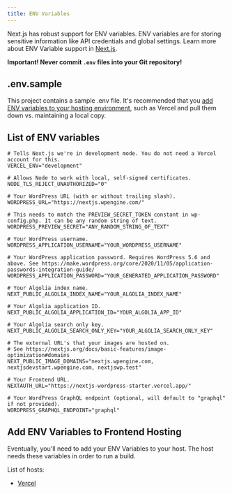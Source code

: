 ```yaml
---
title: ENV Variables
---
```


Next.js has robust support for ENV variables. ENV variables are for storing sensitive information like API credentials and global settings. Learn more about ENV Variable support in [Next.js](https://nextjs.org/docs/basic-features/environment-variables).

**Important! Never commit `.env` files into your Git repository!**

## .env.sample

This project contains a sample .env file. It's recommended that you [add ENV variables to your hosting environment](/docs/frontend/env-variables-and-vercel), such as Vercel and pull them down vs. maintaining a local copy.

## List of ENV variables

```text
# Tells Next.js we're in development mode. You do not need a Vercel account for this.
VERCEL_ENV="development"
```

```text
# Allows Node to work with local, self-signed certificates.
NODE_TLS_REJECT_UNAUTHORIZED="0"
```

```text
# Your WordPress URL (with or without trailing slash).
WORDPRESS_URL="https://nextjs.wpengine.com/"
```

```text
# This needs to match the PREVIEW_SECRET_TOKEN constant in wp-config.php. It can be any random string of text.
WORDPRESS_PREVIEW_SECRET="ANY_RANDOM_STRING_OF_TEXT"
```

```text
# Your WordPress username.
WORDPRESS_APPLICATION_USERNAME="YOUR_WORDPRESS_USERNAME"
```

```text
# Your WordPress application password. Requires WordPress 5.6 and above. See https://make.wordpress.org/core/2020/11/05/application-passwords-integration-guide/
WORDPRESS_APPLICATION_PASSWORD="YOUR_GENERATED_APPLICATION_PASSWORD"
```

```text
# Your Algolia index name.
NEXT_PUBLIC_ALGOLIA_INDEX_NAME="YOUR_ALGOLIA_INDEX_NAME"
```

```text
# Your Algolia application ID.
NEXT_PUBLIC_ALGOLIA_APPLICATION_ID="YOUR_ALGOLIA_APP_ID"
```

```text
# Your Algolia search only key.
NEXT_PUBLIC_ALGOLIA_SEARCH_ONLY_KEY="YOUR_ALGOLIA_SEARCH_ONLY_KEY"
```

```text
# The external URL's that your images are hosted on.
# See https://nextjs.org/docs/basic-features/image-optimization#domains
NEXT_PUBLIC_IMAGE_DOMAINS="nextjs.wpengine.com, nextjsdevstart.wpengine.com, nextjswp.test"
```

```text
# Your Frontend URL.
NEXTAUTH_URL="https://nextjs-wordpress-starter.vercel.app/"
```

```text
# Your WordPress GraphQL endpoint (optional, will default to "graphql" if not provided).
WORDPRESS_GRAPHQL_ENDPOINT="graphql"
```

## Add ENV Variables to Frontend Hosting

Eventually, you'll need to add your ENV Variables to your host. The host needs these variables in order to run a build.

List of hosts:

- [Vercel](/docs/frontend/env-variables-and-vercel)
